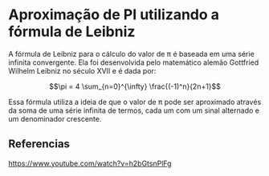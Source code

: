# Aproximação de PI utilizando a fórmula de Leibniz

A fórmula de Leibniz para o cálculo do valor de π é baseada em uma série infinita convergente. Ela foi desenvolvida pelo matemático alemão Gottfried Wilhelm Leibniz no século XVII e é dada por:

$$\pi = 4 \sum_{n=0}^{\infty} \frac{(-1)^n}{2n+1}$$

Essa fórmula utiliza a ideia de que o valor de π pode ser aproximado através da soma de uma série infinita de termos, cada um com um sinal alternado e um denominador crescente.


## Referencias

https://www.youtube.com/watch?v=h2bGtsnPlFg